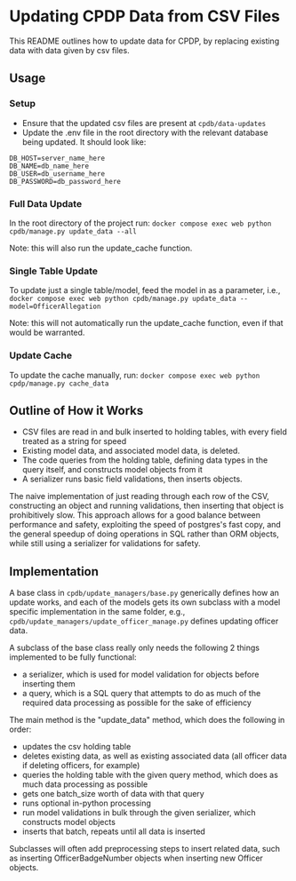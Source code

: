 # Updating CPDP Data from CSV Files
This README outlines how to update data for CPDP, by replacing existing data with data given by csv files. 

## Usage 
### Setup
- Ensure that the updated csv files are present at `cpdb/data-updates`
- Update the .env file in the root directory with the relevant database being updated. It should look like: 
```
DB_HOST=server_name_here
DB_NAME=db_name_here
DB_USER=db_username_here
DB_PASSWORD=db_password_here
```

### Full Data Update
In the root directory of the project run:
`docker compose exec web python cpdb/manage.py update_data --all`

Note: this will also run the update_cache function. 

### Single Table Update
To update just a single table/model, feed the model in as a parameter, i.e., 
`docker compose exec web python cpdb/manage.py update_data --model=OfficerAllegation`

Note: this will not automatically run the update_cache function, even if that would be warranted. 

### Update Cache 
To update the cache manually, run:
`docker compose exec web python cpdp/manage.py cache_data`

## Outline of How it Works
* CSV files are read in and bulk inserted to holding tables, with every field treated as a string for speed
* Existing model data, and associated model data, is deleted. 
* The code queries from the holding table, defining data types in the query itself, and constructs model objects from it
* A serializer runs basic field validations, then inserts objects. 

The naive implementation of just reading through each row of the CSV, constructing an object and running validations, then inserting that object is prohibitively slow. This approach allows for a good balance between performance and safety, exploiting the speed of postgres's fast copy, and the general speedup of doing operations in SQL rather than ORM objects, while still using a serializer for validations for safety.

## Implementation 

A base class in `cpdb/update_managers/base.py` generically defines how an update works, and each of the models gets its own subclass with a model specific implementation in the same folder, e.g., `cpdb/update_managers/update_officer_manage.py` defines updating officer data. 

A subclass of the base class really only needs the following 2 things implemented to be fully functional: 
- a serializer, which is used for model validation for objects before inserting them
- a query, which is a SQL query that attempts to do as much of the required data processing as possible for the sake of efficiency

The main method is the "update_data" method, which does the following in order: 
* updates the csv holding table
* deletes existing data, as well as existing associated data (all officer data if deleting officers, for example)
* queries the holding table with the given query method, which does as much data processing as possible
* gets one batch_size worth of data with that query
* runs optional in-python processing
* run model validations in bulk through the given serializer, which constructs model objects
* inserts that batch, repeats until all data is inserted

Subclasses will often add preprocessing steps to insert related data, such as inserting OfficerBadgeNumber objects when inserting new Officer objects. 